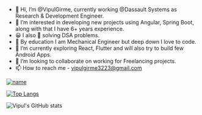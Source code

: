 - 👋 Hi, I’m @VipulGirme, currently working @Dassault Systems as Research & Development Engineer.
- 👀 I’m interested in developing new projects using Angular, Spring Boot, along with that I have 6+ years experience.
- 😀 I also 💙 solving DSA problems.
- 🦾 By education I am Mechanical Engineer but deep down I love to code.
- 🌱 I’m currently exploring React, Flutter and will also try to build few Android Apps.
- 💞️ I’m looking to collaborate on working for Freelancing projects.
- 📫 How to reach me - vipulgirme3223@gmail.com

[![name](https://img.shields.io/badge/LinkedIn-0077B5?style=for-the-badge&logo=linkedin&logoColor=white)](https://www.linkedin.com/in/vipul-girme-a90a90138/
)


[![Top Langs](https://github-readme-stats.vercel.app/api/top-langs/?username=VipulGirme&langs_count=8&theme=vision-friendly-dark)](https://github.com/anuraghazra/github-readme-stats)

![Vipul's GitHub stats](https://github-readme-stats.vercel.app/api?username=VipulGirme&show_icons=true&theme=vision-friendly-dark)
<!---
VipulGirme/VipulGirme is a ✨ special ✨ repository because its `README.md` (this file) appears on your GitHub profile.
You can click the Preview link to take a look at your changes.
--->

